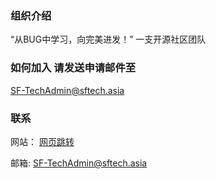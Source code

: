 ### 组织介绍
“从BUG中学习，向完美进发！”
一支开源社区团队

### 如何加入 请发送申请邮件至
SF-TechAdmin@sftech.asia

### 联系
网站：
[网页跳转](https://sf-tech.zuotiya.com/)

邮箱:
SF-TechAdmin@sftech.asia
